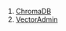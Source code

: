 1. [ChromaDB](https://fossengineer.com/selfhosting-chromadb-docker/)
2. [VectorAdmin](https://fossengineer.com/selfhosting-vector-admin-docker/)

> 